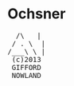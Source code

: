 Ochsner
=======
<tt>
&nbsp; /\ &nbsp; | <br />
&nbsp;/ . \ &nbsp;| <br />
/___\ \ | <br />
&nbsp;(c)2013 &nbsp;<br />
&nbsp;GIFFORD &nbsp;<br />
&nbsp;NOWLAND &nbsp;</tt>
